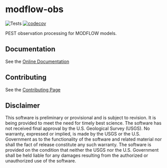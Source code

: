 modflow-obs
===========

![Tests](https://github.com/aleaf/modflow-obs/workflows/Tests/badge.svg) [![codecov](https://codecov.io/gh/aleaf/modflow-obs/branch/master/graph/badge.svg)](https://codecov.io/gh/aleaf/modflow-obs)

PEST observation processing for MODFLOW models.


Documentation
----------------------------------------------- 
See the [Online Documentation](https://aleaf.github.io/modflow-obs/latest/index.html)

Contributing
----------------------------------------------- 
See the [Contributing Page](https://aleaf.github.io/modflow-obs/latest/contributing.html)


Disclaimer
----------

This software is preliminary or provisional and is subject to revision. It is
being provided to meet the need for timely best science. The software has not
received final approval by the U.S. Geological Survey (USGS). No warranty,
expressed or implied, is made by the USGS or the U.S. Government as to the
functionality of the software and related material nor shall the fact of release
constitute any such warranty. The software is provided on the condition that
neither the USGS nor the U.S. Government shall be held liable for any damages
resulting from the authorized or unauthorized use of the software.
